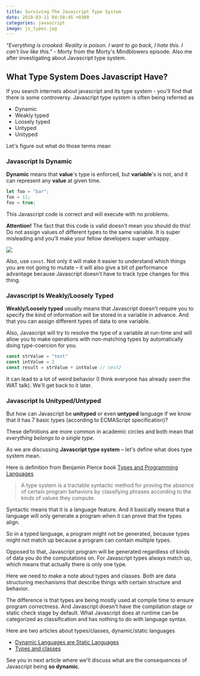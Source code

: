 ```yaml
---
title: Surviving The Javascript Type System
date: 2018-03-11 04:58:45 +0300
categories: javascript
image: js_types.jpg
---
```


_"Everything is crooked. Reality is poison. I want to go back, I hate this. I can’t live like this."_ - Morty from the Morty's Mindblowers episode. Also me after investigating about Javascript type system.

## What Type System Does Javascript Have?

If you search internets about javascript and its type system - you'll find that there is some controversy. Javascript type system is often being referred as

* Dynamic
* Weakly typed
* Loosely typed
* Untyped 
* Unityped

Let's figure out what do those terms mean

### Javascript Is Dynamic

__Dynamic__ means that __value__'s type is enforced, but __variable__'s is not, and it can represent any __value__ at given time.

```js
let foo = "bar";
foo = 11;
foo = true;
```

This Javascript code is correct and will execute with no problems.

__Attention!__ The fact that this code is valid doesn't mean you should do this! Do not assign values of different types to the same variable. It is super misleading and you'll make your fellow developers super unhappy.

<img src="https://media.giphy.com/media/YUHv0T4rroNkR78cmQ/giphy.gif" style="max-width: 300px"/>

Also, use `const`. Not only it will make it easier to understand which things you are not going to mutate – it will also give a bit of performance advantage because Javascript doesn't have to track type changes for this thing.

### Javascript Is Weakly/Loosely Typed

__Weakly/Loosely typed__ usually means that Javascript doesn't require you to specify the kind of information will be stored in a variable in advance. And that you can assign different types of data to one variable.

Also, Javascript will try to resolve the type of a variable at run-time and will allow you to make operations with non-matching types by automatically doing type-coercion for you.

```js
const strValue = "test"
const intValue = 2
const result = strValue + intValue // test2
```

It can lead to a lot of weird behavior (I think everyone has already seen the WAT talk). We'll get back to it later.

### Javascript Is Unityped/Untyped

But how can Javascript be __unityped__ or even __untyped__ language if we know that it has 7 basic types (according to ECMAScript specification)?

These definitions are more common in academic circles and both mean that _everything belongs to a single type._

As we are discussing __Javascript type system__ – let's define what does type system mean.

Here is definition from Benjamin Pierce book [Types and Programming Languages](http://www.cis.upenn.edu/~bcpierce/tapl/index.html)

> A type system is a tractable syntactic method for proving the absence of certain program behaviors by classifying phrases according to the kinds of values they compute.

Syntactic means that it is a language feature. And it basically means that a language will only generate a program when it can prove that the types align.

So in a typed language, a program might not be generated, because types might not match up because a program can contain multiple types.

Opposed to that, Javascript program will be generated regardless of kinds of data you do the computations on. For Javascript types always match up, which means that actually there is only one type.

Here we need to make a note about types and classes. Both are data structuring mechanisms that describe things with certain structure and behavior.

The difference is that types are being mostly used at compile time to ensure program correctness. And Javascript doesn't have the compilation stage or static check stage by default. What Javascript does at runtime can be categorized as classification and has nothing to do with language syntax.

Here are two articles about types/classes, dynamic/static languages

* [Dynamic Languages are Static Languages](https://existentialtype.wordpress.com/2011/03/19/dynamic-languages-are-static-languages/)
* [Types and classes](https://www.cs.cmu.edu/~clamen/OODBMS/Manifesto/htManifesto/node6.html)

See you in next article where we'll discuss what are the consequences of Javascript being __so dynamic__.
